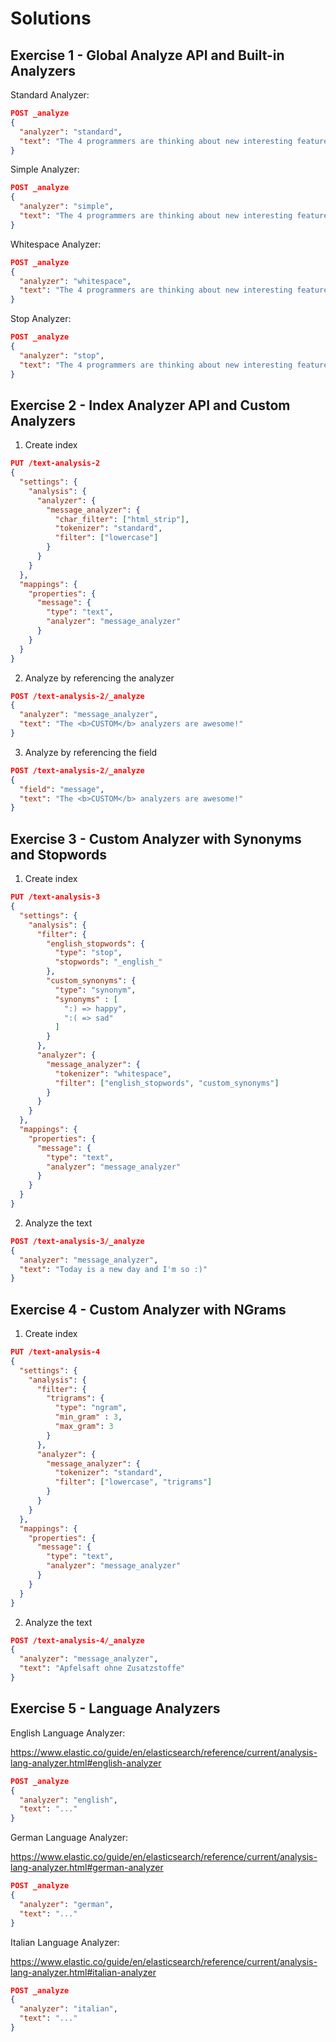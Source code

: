 # Solutions

## Exercise 1 - Global Analyze API and Built-in Analyzers

Standard Analyzer:

```json
POST _analyze
{
  "analyzer": "standard",
  "text": "The 4 programmers are thinking about new interesting features that they should implement using XP."
}
```

Simple Analyzer:

```json
POST _analyze
{
  "analyzer": "simple",
  "text": "The 4 programmers are thinking about new interesting features that they should implement using XP."
}
```

Whitespace Analyzer:

```json
POST _analyze
{
  "analyzer": "whitespace",
  "text": "The 4 programmers are thinking about new interesting features that they should implement using XP."
}
```

Stop Analyzer:

```json
POST _analyze
{
  "analyzer": "stop",
  "text": "The 4 programmers are thinking about new interesting features that they should implement using XP."
}
```

## Exercise 2 - Index Analyzer API and Custom Analyzers

1. Create index

```json
PUT /text-analysis-2
{
  "settings": {
    "analysis": {
      "analyzer": {
        "message_analyzer": {
          "char_filter": ["html_strip"],
          "tokenizer": "standard",
          "filter": ["lowercase"]
        }
      }
    }
  },
  "mappings": {
    "properties": {
      "message": {
        "type": "text",
        "analyzer": "message_analyzer"
      }
    }
  }
}
```

2. Analyze by referencing the analyzer

```json
POST /text-analysis-2/_analyze
{
  "analyzer": "message_analyzer",
  "text": "The <b>CUSTOM</b> analyzers are awesome!"
}
```

3. Analyze by referencing the field

```json
POST /text-analysis-2/_analyze
{
  "field": "message",
  "text": "The <b>CUSTOM</b> analyzers are awesome!"
}
```

## Exercise 3 - Custom Analyzer with Synonyms and Stopwords

1. Create index

```json
PUT /text-analysis-3
{
  "settings": {
    "analysis": {
      "filter": {
        "english_stopwords": {
          "type": "stop",
          "stopwords": "_english_"
        },
        "custom_synonyms": {
          "type": "synonym",
          "synonyms" : [
            ":) => happy",
            ":( => sad"
          ]
        }
      },
      "analyzer": {
        "message_analyzer": {
          "tokenizer": "whitespace",
          "filter": ["english_stopwords", "custom_synonyms"]
        }
      }
    }
  },
  "mappings": {
    "properties": {
      "message": {
        "type": "text",
        "analyzer": "message_analyzer"
      }
    }
  }
}
```

2. Analyze the text

```json
POST /text-analysis-3/_analyze
{
  "analyzer": "message_analyzer",
  "text": "Today is a new day and I'm so :)"
}
```

## Exercise 4 - Custom Analyzer with NGrams

1. Create index

```json
PUT /text-analysis-4
{
  "settings": {
    "analysis": {
      "filter": {
        "trigrams": {
          "type": "ngram",
          "min_gram" : 3,
          "max_gram": 3
        }
      },
      "analyzer": {
        "message_analyzer": {
          "tokenizer": "standard",
          "filter": ["lowercase", "trigrams"]
        }
      }
    }
  },
  "mappings": {
    "properties": {
      "message": {
        "type": "text",
        "analyzer": "message_analyzer"
      }
    }
  }
}
```

2. Analyze the text

```json
POST /text-analysis-4/_analyze
{
  "analyzer": "message_analyzer",
  "text": "Apfelsaft ohne Zusatzstoffe"
}
```

## Exercise 5 - Language Analyzers

English Language Analyzer:

https://www.elastic.co/guide/en/elasticsearch/reference/current/analysis-lang-analyzer.html#english-analyzer

```json
POST _analyze
{
  "analyzer": "english",
  "text": "..."
}
```

German Language Analyzer:

https://www.elastic.co/guide/en/elasticsearch/reference/current/analysis-lang-analyzer.html#german-analyzer

```json
POST _analyze
{
  "analyzer": "german",
  "text": "..."
}
```

Italian Language Analyzer:

https://www.elastic.co/guide/en/elasticsearch/reference/current/analysis-lang-analyzer.html#italian-analyzer

```json
POST _analyze
{
  "analyzer": "italian",
  "text": "..."
}
```

